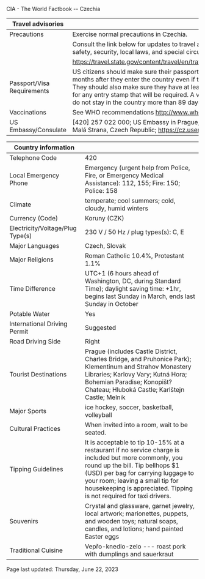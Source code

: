 CIA - The World Factbook -- Czechia

| Travel advisories | |
| --- | --- |
| Precautions | Exercise normal precautions in Czechia. |
| | Consult the link below for updates to travel advisories and statements on safety, security, local laws, and special circumstances in this country. |
| | <https://travel.state.gov/content/travel/en/traveladvisories/traveladvisories.html> |
| Passport/Visa Requirements | US citizens should make sure their passport will not expire for at least 6 months after they enter the country even if they do not intend to stay that long. They should also make sure they have at least 2 blank pages in their passport for any entry stamp that will be required. A visa is not required as long as you do not stay in the country more than 89 days. |
| Vaccinations | See WHO recommendations  <http://www.who.int/> |
| US Embassy/Consulate | [420] 257 022 000; US Embassy in Prague, Tržišt? 15, 118 01 Praha 1 -- Malá Strana, Czech Republic; https://cz.usembassy.gov/; ACSPrg@state.gov |

| Country information |  |
| --- | --- |
| Telephone Code | 420 |
| Local Emergency Phone | Emergency (urgent help from Police, Fire, or Emergency Medical Assistance): 112, 155; Fire: 150; Police: 158 |
| Climate | temperate; cool summers; cold, cloudy, humid winters |
| Currency (Code) | Koruny (CZK) |
| Electricity/Voltage/Plug Type(s) | 230 V / 50 Hz / plug types(s): C, E |
| Major Languages | Czech, Slovak |
| Major Religions | Roman Catholic 10.4%, Protestant 1.1% |
| Time Difference | UTC+1 (6 hours ahead of Washington, DC, during Standard Time); daylight saving time: +1hr, begins last Sunday in March, ends last Sunday in October |
| Potable Water | Yes |
| International Driving Permit | Suggested |
| Road Driving Side | Right |
| Tourist Destinations | Prague (includes Castle District, Charles Bridge, and Pruhonice Park); Klementinum and Strahov Monastery Libraries; Karlovy Vary; Kutná Hora; Bohemian Paradise; Konopišt? Chateau; Hluboká Castle; Karlštejn Castle; Melnik |
| Major Sports | ice hockey, soccer, basketball, volleyball |
| Cultural Practices | When invited into a room, wait to be seated. |
| Tipping Guidelines | It is acceptable to tip 10-15% at a restaurant if no service charge is included but more commonly, you round up the bill. Tip bellhops $1 (USD) per bag for carrying luggage to your room; leaving a small tip for housekeeping is appreciated. Tipping is not required for taxi drivers. |
| Souvenirs | Crystal and glassware, garnet jewelry, local artwork; marionettes, puppets, and wooden toys; natural soaps, candles, and lotions; hand painted Easter eggs |
| Traditional Cuisine | Vepřo-knedlo-zelo --- roast pork with dumplings and sauerkraut |

Page last updated: Thursday, June 22, 2023
